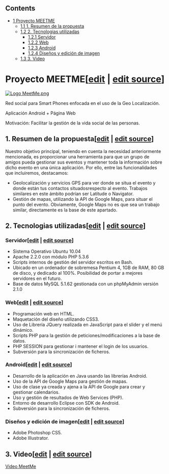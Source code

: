 ## Contents

* [1 Proyecto MEETME](#Proyecto_MEETME)
  + [1.1 1. Resumen de la propuesta](#1._Resumen_de_la_propuesta)
  + [1.2 2. Tecnologias utilizadas](#2._Tecnologias_utilizadas)
    - [1.2.1 Servidor](#Servidor)
    - [1.2.2 Web](#Web)
    - [1.2.3 Android](#Android)
    - [1.2.4 Diseños y edición de imagen](#Dise.C3.B1os_y_edici.C3.B3n_de_imagen)
  + [1.3 3. Video](#3._Video)

# Proyecto MEETME[[edit](/pti/index.php?title=Category:MeetMe&veaction=edit&section=1 "Edit section: Proyecto MEETME") | [edit source](/pti/index.php?title=Category:MeetMe&action=edit&section=1 "Edit section: Proyecto MEETME")]

[![Logo MeetMe.png](images/Logo\_MeetMe.png)](/pti/index.php/File:Logo_MeetMe.png)

Red social para Smart Phones enfocada en el uso de la Geo Localización.

Aplicación Android + Página Web

Motivación: Facilitar la gestión de la vida social de las personas.

## 1. Resumen de la propuesta[[edit](/pti/index.php?title=Category:MeetMe&veaction=edit&section=2 "Edit section: 1. Resumen de la propuesta") | [edit source](/pti/index.php?title=Category:MeetMe&action=edit&section=2 "Edit section: 1. Resumen de la propuesta")]

Nuestro objetivo principal, teniendo en cuenta la necesidad anteriormente mencionada, es proporcionar una herramienta para que un grupo de amigos pueda gestionar sus eventos y mantener toda la información sobre dicho evento en una única aplicación.
Por ello, entre las funcionalidades que incluiremos, destacamos:

* Geolocalización y servicios GPS para ver donde se situa el evento y donde están tus contactos situadosrespecto al evento. Trabajos similares en este ámbito podrían ser Latitude o Navigator.
* Gestión de mapas, utilizando la API de Google Maps, para situar el punto del evento. Obviamente, Google Maps no es que sea un trabajo similar, directamente es la base de este apartado.

## 2. Tecnologias utilizadas[[edit](/pti/index.php?title=Category:MeetMe&veaction=edit&section=3 "Edit section: 2. Tecnologias utilizadas") | [edit source](/pti/index.php?title=Category:MeetMe&action=edit&section=3 "Edit section: 2. Tecnologias utilizadas")]

### Servidor[[edit](/pti/index.php?title=Category:MeetMe&veaction=edit&section=4 "Edit section: Servidor") | [edit source](/pti/index.php?title=Category:MeetMe&action=edit&section=4 "Edit section: Servidor")]

* Sistema Operativo Ubuntu 10.04
* Apache 2.2.0 con módulo PHP 5.3.6
* Scripts internos de gestión del servidor escritos en Bash.
* Ubicado en un ordenador de sobremesa Pentium 4, 1GB de RAM, 80 GB de disco, y dedicado al 100%. Posibilidad de portar a mejores servidores en el futuro.
* Base de datos MySQL 5.1.62 gestionada con un phpMyAdmin versión 2.1.0

### Web[[edit](/pti/index.php?title=Category:MeetMe&veaction=edit&section=5 "Edit section: Web") | [edit source](/pti/index.php?title=Category:MeetMe&action=edit&section=5 "Edit section: Web")]

* Programación web en HTML.
* Maquetación del diseño utilizando CSS3.
* Uso de Librería JQuery realizada en JavaScript para el slider y el menú dinámico.
* Scripts PHP para la gestión de peticiones/modificaciones a la base de datos.
* PHP SESSION para gestionar i mantener el login de los usuarios.
* Subversión para la sincronización de ficheros.

### Android[[edit](/pti/index.php?title=Category:MeetMe&veaction=edit&section=6 "Edit section: Android") | [edit source](/pti/index.php?title=Category:MeetMe&action=edit&section=6 "Edit section: Android")]

* Desarrollo de la aplicación en Java usando las librerías Android.
* Uso de la API de Google Maps para gestión de mapas.
* Uso de clase ya creada y ajena a la API de Google para crear y gestionar calendarios.
* Uso y gestión de resultados de Web Services (PHP).
* Entorno de desarrollo Eclipse con SDK de Android.
* Subversión para la sincronización de ficheros.

### Diseños y edición de imagen[[edit](/pti/index.php?title=Category:MeetMe&veaction=edit&section=7 "Edit section: Diseños y edición de imagen") | [edit source](/pti/index.php?title=Category:MeetMe&action=edit&section=7 "Edit section: Diseños y edición de imagen")]

* Adobe Photoshop CS5.
* Adobe IIlustrator.

## 3. Video[[edit](/pti/index.php?title=Category:MeetMe&veaction=edit&section=8 "Edit section: 3. Video") | [edit source](/pti/index.php?title=Category:MeetMe&action=edit&section=8 "Edit section: 3. Video")]

[Video MeetMe](https://www.youtube.com/watch?v=3APBSej8Y-8&feature=youtu.be)